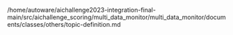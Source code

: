 /home/autoware/aichallenge2023-integration-final-main/src/aichallenge_scoring/multi_data_monitor/multi_data_monitor/documents/classes/others/topic-definition.md